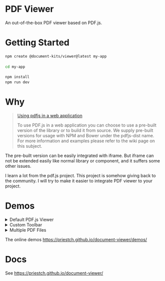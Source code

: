 # PDF Viewer

An out-of-the-box PDF viewer based on PDF.js.

# Getting Started

```bash
npm create @document-kits/viewer@latest my-app

cd my-app

npm install
npm run dev
```

# Why

> [Using pdfjs in a web application](https://github.com/mozilla/pdf.js#using-pdfjs-in-a-web-application)
>
> To use PDF.js in a web application you can choose to use a pre-built version of the library or to build it from source.
> We supply pre-built versions for usage with NPM and Bower under the pdfjs-dist name.
> For more information and examples please refer to the wiki page on this subject.

The pre-built version can be easily integrated with iframe. But iframe can not be extended easily like normal library or
component, and it suffers some other issues.

I learn a lot from the pdf.js project. This project is somehow giving back to the community. I will try to
make it easier to integrate PDF viewer to your project.

# Demos

<details>
  <summary>Default PDF.js Viewer</summary>

![Default PDF.js Viewer](/screenshots/default_pdfjs_viewer.png)

</details>

<details>
  <summary>Custom Toolbar</summary>

![Custom Toolbar](/screenshots/custom_toolbar.png)

</details>

<details>
  <summary>Multiple PDF Files</summary>

![Multiple PDF Files](/screenshots/multiple_pdfs.png)

</details>

The online demos https://priestch.github.io/document-viewer/demos/

# Docs

See https://priestch.github.io/document-viewer/
